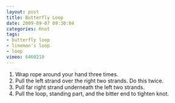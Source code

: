 ```yaml
---
layout: post
title: Butterfly Loop
date: 2009-09-07 09:30:04
categories: Knot
tags:
- butterfly loop
- lineman's loop
- loop
vimeo: 6460210
---
```


1. Wrap rope around your hand three times.
1. Pull the left strand over the right two strands. Do this twice.
1. Pull far right strand underneath the left two strands.
1. Pull the loop, standing part, and the bitter end to tighten knot.

